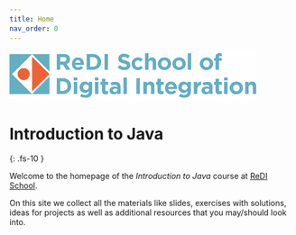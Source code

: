 ```yaml
---
title: Home
nav_order: 0
---
```


![ReDI School](redi_banner.png)
# Introduction to Java
{: .fs-10 }

Welcome to the homepage of the _Introduction to Java_ course at [ReDI School](https://www.redi-school.org).

On this site we collect all the materials like slides, exercises with solutions, ideas for projects
as well as additional resources that you may/should look into.
